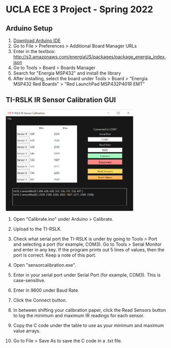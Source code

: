 # UCLA ECE 3 Project - Spring 2022
## Arduino Setup
1. [Download Arduino IDE](https://www.arduino.cc/en/software)
2. Go to File > Preferences > Additional Board Manager URLs
3. Enter in the textbox: http://s3.amazonaws.com/energiaUS/packages/package_energia_index.json
4. Go to Tools > Board > Boards Manager
5. Search for "Energia MSP432" and install the library
6. After installing, select the board under Tools > Board > "Energia MSP432 Red Boards" > "Red LaunchPad MSP432P401R EMT"

## TI-RSLK IR Sensor Calibration GUI
<a href="url"><img src="https://github.com/anderson-truong/ECE3-Project/blob/main/Documentation/Media/app_2_calibrated.PNG" height="317" width="400" ></a>
1. Open "Calibrate.ino" under Arduino > Calibrate.

2. Upload to the TI-RSLK.

3. Check what serial port the TI-RSLK is under by going to Tools > Port and selecting a port (for example, COM3).
Go to Tools > Serial Monitor and enter in any key.
If the program prints out 5 lines of values, then the port is correct. Keep a note of this port.

4. Open "sensorcalibration.exe".

5. Enter in your serial port under Serial Port (for example, COM3). This is case-sensitive.

6. Enter in 9600 under Baud Rate.

7. Click the Connect button.

8. In between shifting your calibration paper, click the Read Sensors button to log the minimum and maximum IR readings for each sensor.

9. Copy the C code under the table to use as your minimum and maximum value arrays.

10. Go to File > Save As to save the C code in a .txt file.
